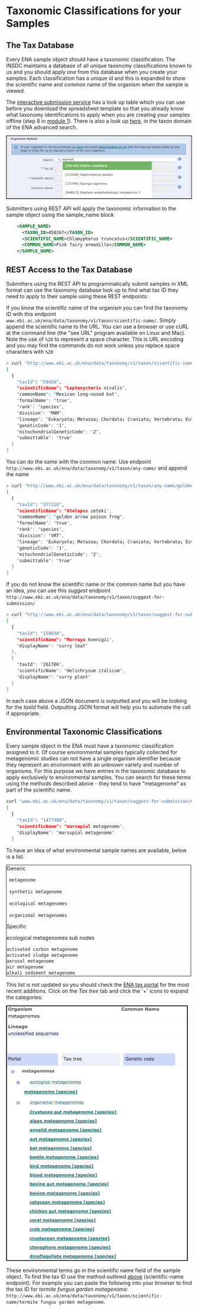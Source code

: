 # Taxonomic Classifications for your Samples

## The Tax Database

Every ENA sample object should have a taxonomic classification. The INSDC maintains a database of all unique taxonomy classifications known to us and you should apply one from this database when you create your samples. Each classification has a unique id and this is expanded to show the scientific name and common name of the organism when the sample is viewed.

The [interactive submission service](https://www.ebi.ac.uk/ena/submit/sra/#home) has a look up table which you can use before you download the spreadsheet template so that you already know what taxonomy identifications to apply when you are creating your samples offline (step 8 in <a href="mod_01.html">module 1</a>). There is also a look up <a href="https://www.ebi.ac.uk/ena/data/warehouse/search?portal=taxon">here</a>, in the taxon domain of the ENA advanced search.

![webin_tax_look_up](images/tips_p01.png)

Submitters using REST API will apply the taxonomic information to the sample object using the sample_name block

```xml
    <SAMPLE_NAME>
      <TAXON_ID>450267</TAXON_ID>
      <SCIENTIFIC_NAME>Chlamyphorus truncatus</SCIENTIFIC_NAME>
      <COMMON_NAME>Pink fairy armadillo</COMMON_NAME>
    </SAMPLE_NAME>
```


## REST Access to the Tax Database

Submitters using the REST API to programmatically submit samples in XML format can use the taxonomy database look up to find what tax ID they need to apply to their sample using these REST endpoints:

If you know the scientific name of the organism you can find the taxonomy ID with this endpoint `www.ebi.ac.uk/ena/data/taxonomy/v1/taxon/scientific-name/`. Simply append the scientific name to the URL. You can use a browser or use cURL at the command line (the "see URL" program available on Linux and Mac). Note the use of `%20` to represent a space character. This is URL encoding and you may find the commands do not work unless you replace space characters with `%20`

```bash
> curl "http://www.ebi.ac.uk/ena/data/taxonomy/v1/taxon/scientific-name/Leptonycteris%20nivalis"
[
  {
    "taxId": "59456",
    "scientificName": "Leptonycteris nivalis",
    "commonName": "Mexican long-nosed bat",
    "formalName": "true",
    "rank": "species",
    "division": "MAM",
    "lineage": "Eukaryota; Metazoa; Chordata; Craniata; Vertebrata; Euteleostomi; Mammalia; Eutheria; Laurasiatheria; Chiroptera; Microchiroptera; Phyllostomidae; Glossophaginae; Leptonycteris; ",
    "geneticCode": "1",
    "mitochondrialGeneticCode": "2",
    "submittable": "true"
  }
]
```

You can do the same with the common name. Use endpoint `http://www.ebi.ac.uk/ena/data/taxonomy/v1/taxon/any-name/` and append the name

```bash
> curl "http://www.ebi.ac.uk/ena/data/taxonomy/v1/taxon/any-name/golden%20arrow%20poison%20frog"
[
  {
    "taxId": "377316",
    "scientificName": "Atelopus zeteki",
    "commonName": "golden arrow poison frog",
    "formalName": "true",
    "rank": "species",
    "division": "VRT",
    "lineage": "Eukaryota; Metazoa; Chordata; Craniata; Vertebrata; Euteleostomi; Amphibia; Batrachia; Anura; Neobatrachia; Hyloidea; Bufonidae; Atelopus; ",
    "geneticCode": "1",
    "mitochondrialGeneticCode": "2",
    "submittable": "true"
  }
]
```

If you do not know the scientific name or the common name but you have an idea, you can use this *suggest* endpoint `http://www.ebi.ac.uk/ena/data/taxonomy/v1/taxon/suggest-for-submission/`

```bash
> curl "http://www.ebi.ac.uk/ena/data/taxonomy/v1/taxon/suggest-for-submission/curry"
[
  {
    "taxId": "159030",
    "scientificName": "Murraya koenigii",
    "displayName": "curry leaf"
  },
  {
    "taxId": "261786",
    "scientificName": "Helichrysum italicum",
    "displayName": "curry plant"
  }
]
```

In each case above a JSON document is outputted and you will be looking for the *taxId* field. Outputting JSON format will help you to automate the call if appropriate.

## Environmental Taxonomic Classifications

Every sample object in the ENA must have a taxonomic classification assigned to it. Of course environmental samples typically collected for metagenomic studies can not have a single organism identifier because they represent an environment with an unknown variety and number of organisms. For this purpose we have entries in the taxonomic database to apply exclusively to environmental samples. You can search for these terms using the methods described above - they tend to have "metagenome" as part of the scientific name.

```bash
curl "www.ebi.ac.uk/ena/data/taxonomy/v1/taxon/suggest-for-submission/marsupial%20meta"
[
  {
    "taxId": "1477400",
    "scientificName": "marsupial metagenome",
    "displayName": "marsupial metagenome"
  }
```

To have an idea of what environmental sample names are available, below is a list.

<div style="height:300px;width:500px;border:1px solid;overflow:auto;">
Generic

     metagenome

     synthetic metagenome

     ecological metagenomes

     organismal metagenomes


Specific

ecological metagenomes sub nodes

    activated carbon metagenome
    activated sludge metagenome
    aerosol metagenome
    air metagenome
    alkali sediment metagenome
    anaerobic digester metagenome
    anchialine metagenome
    ant fungus garden metagenome
    aquatic metagenome
    aquifer metagenome
    ballast water metagenome
    beach sand metagenome
    bioanode metagenome
    biocathode metagenome
    biofilm metagenome
    biofilter metagenome
    biofloc metagenome
    biogas fermenter metagenome
    bioreactor metagenome
    bioreactor sludge metagenome
    biosolids metagenome
    cave metagenome
    clinical metagenome
    cloud metagenome
    coal metagenome
    cold seep metagenome
    compost metagenome
    concrete metagenome
    coral reef metagenome
    cow dung metagenome
    crude oil metagenome
    decomposition metagenome
    dietary supplements metagenome
    dust metagenome
    electrolysis cell metagenome
    estuary metagenome
    fermentation metagenome
    fertilizer metagenome
    floral nectar metagenome
    flotsam metagenome
    food contamination metagenome
    food fermentation metagenome
    food metagenome
    food production metagenome
    freshwater metagenome
    freshwater sediment metagenome
    fuel tank metagenome
    gas well metagenome
    glacier lake metagenome
    glacier metagenome
    groundwater metagenome
    halite metagenome
    herbal medicine metagenome
    honey metagenome
    hospital metagenome
    hot springs metagenome
    HVAC metagenome
    hydrocarbon metagenome
    hydrothermal vent metagenome
    hypersaline lake metagenome
    hyphosphere metagenome
    hypolithon metagenome
    ice metagenome
    indoor metagenome
    industrial waste metagenome
    interstitial water metagenome
    lagoon metagenome
    lake water metagenome
    landfill metagenome
    leaf litter metagenome
    lichen crust metagenome
    lobster shelll metagenome
    mangrove metagenome
    manure metagenome
    marine metagenome
    marine plankton metagenome
    marine sediment metagenome
    metal metagenome
    microbial fuel cell metagenome
    microbial mat metagenome
    milk metagenome
    mine drainage metagenome
    mine tailings metagenome
    mixed culture metagenome
    money metagenome
    moonmilk metagenome
    mud volcano metagenome
    museum specimen metagenome
    musk metagenome
    neuston metagenome
    oasis metagenome
    oil field metagenome
    oil metagenome
    oil production facility metagenome
    oil sands metagenome
    outdoor metagenome
    paper pulp metagenome
    parchment metagenome
    peat metagenome
    periphyton metagenome
    permafrost metagenome
    phytotelma metagenome
    pitcher plant inquiline metagenome
    plastisphere metagenome
    pond metagenome
    poultry litter metagenome
    power plant metagenome
    probiotic metagenome
    retting metagenome
    rhizoplane metagenome
    rhizosphere metagenome
    rice paddy metagenome
    riverine metagenome
    rock metagenome
    rock porewater metagenome
    root associated fungus metagenome
    saline spring metagenome
    salt lake metagenome
    salt marsh metagenome
    salt mine metagenome
    saltern metagenome
    sand metagenome
    seawater metagenome
    sediment metagenome
    shale gas metegenome
    silage metagenome
    sludge metagenome
    snow metagenome
    snowblower vent metagenome
    soda lake metagenome
    soil crust metagenome
    soil metagenome
    solid waste metagenome
    steel metagenome
    stromatolite metagenome
    subsurface metagenome
    surface metagenome
    tar pit metagenome
    termitarium metagenome
    termite fungus garden metagenome
    terrestrial metagenome
    tidal flat metagenome
    tin mine metagenome
    tobacco metagenome
    tomb wall metagenome
    urban metagenome
    wastewater metagenome
    wetland metagenome
    whale fall metagenome
    wine metagenome
    wood decay metagenome

organismal metagenomes sub nodes

    algae metagenome
    annelid metagenome
    ant metagenome
    aquatic viral metagenome
    bat metagenome
    bear gut metagenome
    beetle metagenome
    bird metagenome
    blood metagenome
    bovine gut metagenome
    bovine metagenome
    cetacean metagenome
    chicken gut metagenome
    ciliate metagenome
    coral metagenome
    crab metagenome
    crustacean metagenome
    ctenophore metagenome
    dinoflagellate metagenome
    ear metagenome
    echinoderm metagenome
    endophyte metagenome
    epibiont metagenome
    eye metagenome
    feces metagenome
    feline metagenome
    fish gut metagenome
    fish metagenome
    flower metagenome
    fossil metagenome
    frog metagenome
    fungus metagenome
    gill metagenome
    gonad metagenome
    grain metagenome
    grasshopper gut metagenome
    gut metagenome
    honeybee metagenome
    human bile metagenome
    human blood metagenome
    human brain metagenome
    human eye metagenome
    human gut metagenome
    human gut metagenome gcode 4
    human lung metagenome
    human metagenome
    human milk metagenome
    human nasopharyngeal metagenome
    human oral metagenome
    human reproductive system metagenome
    human saliva metagenome
    human semen metagenome
    human skeleton metagenome
    human skin metagenome
    human tracheal metagenome
    human vaginal metagenome
    hydrozoan metagenome
    insect gut metagenome
    insect metagenome
    invertebrate gut metagenome
    invertebrate metagenome
    jellyfish metagenome
    koala metagenome
    leaf metagenome
    lichen metagenome
    liver metagenome
    lung metagenome
    marsupial metagenome
    mite metagenome
    mollusc metagenome
    mosquito metagenome
    moss metagenome
    mouse gut metagenome
    mouse metagenome
    mouse skin metagenome
    nematode metagenome
    oral metagenome
    oral-nasopharyngeal metagenome
    ovine metagenome
    oyster metagenome
    parasite metagenome
    phage metagenome
    phyllosphere metagenome
    pig gut metagenome
    pig metagenome
    placenta metagenome
    plant metagenome
    pollen metagenome
    primate metagenome
    psyllid metagenome
    rat gut metagenome
    rat metagenome
    reproductive system metagenome
    respiratory tract metagenome
    rodent metagenome
    root metagenome
    scorpion gut metagenome
    sea anemone metagenome
    sea squirt metagenome
    sea urchin metagenome
    seagrass metagenome
    seed metagenome
    sheep gut metagenome
    sheep metagenome
    shoot metagenome
    shrimp gut metagenome
    skin metagenome
    snake metagenome
    spider metagenome
    sponge metagenome
    stomach metagenome
    symbiont metagenome
    termite gut metagenome
    termite metagenome
    tick metagenome
    upper respiratory tract metagenome
    urine metagenome
    urogenital metagenome
    vaginal metagenome
    viral metagenome
    wallaby gut metagenome
    wasp metagenome
    zebrafish metagenome

</div>

This list is not updated so you should check the <a href="https://www.ebi.ac.uk/ena/data/view/Taxon:408169">ENA tax portal</a> for the most recent additions. Click on the *Tax tree* tab and click the '+' icons to expand the categories:

![metagenome](images/tax_p01.png)

 These environmental terms go in the scientific name field of the sample object. To find the tax ID use the method outlined <a href="#rest-access-to-the-tax-database">above</a> (scientific-name endpoint). For example you can paste the following into your browser to find the tax ID for *termite fungus garden metagenome*: `http://www.ebi.ac.uk/ena/data/taxonomy/v1/taxon/scientific-name/termite fungus garden metagenome`.

